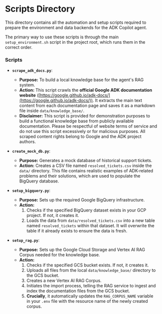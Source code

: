 # Scripts Directory

This directory contains all the automation and setup scripts required to prepare the environment and data backends for the ADK Copilot agent.

The primary way to use these scripts is through the main `setup_environment.sh` script in the project root, which runs them in the correct order.

### Scripts

-   **`scrape_adk_docs.py`**:
    -   **Purpose:** To build a local knowledge base for the agent's RAG system.
    -   **Action:** This script crawls the **official Google ADK documentation website** ([https://google.github.io/adk-docs/](https://google.github.io/adk-docs/)). It extracts the main text content from each documentation page and saves it as a markdown file inside `data/knowledge_base/`.
    -   **Disclaimer:** This script is provided for demonstration purposes to build a functional knowledge base from publicly available documentation. Please be respectful of website terms of service and do not use this script excessively or for malicious purposes. All scraped content rights belong to Google and the ADK project authors.

-   **`create_mock_db.py`**:
    -   **Purpose:** Generates a mock database of historical support tickets.
    -   **Action:** Creates a CSV file named `resolved_tickets.csv` inside the `data/` directory. This file contains realistic examples of ADK-related problems and their solutions, which are used to populate the BigQuery database.

-   **`setup_bigquery.py`**:
    -   **Purpose:** Sets up the required Google BigQuery infrastructure.
    -   **Action:**
        1.  Checks if the specified BigQuery dataset exists in your GCP project. If not, it creates it.
        2.  Loads the data from `data/resolved_tickets.csv` into a new table named `resolved_tickets` within that dataset. It will overwrite the table if it already exists to ensure the data is fresh.

-   **`setup_rag.py`**:
    -   **Purpose:** Sets up the Google Cloud Storage and Vertex AI RAG Corpus needed for the knowledge base.
    -   **Action:**
        1.  Checks if the specified GCS bucket exists. If not, it creates it.
        2.  Uploads all files from the local `data/knowledge_base/` directory to the GCS bucket.
        3.  Creates a new Vertex AI RAG Corpus.
        4.  Initiates the import process, telling the RAG service to ingest and index the documentation files from the GCS bucket.
        5.  **Crucially**, it automatically updates the `RAG_CORPUS_NAME` variable in your `.env` file with the resource name of the newly created corpus.